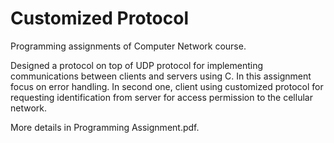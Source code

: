 # Customized Protocol

Programming assignments of Computer Network course. 

Designed a protocol on top of UDP protocol for implementing communications between clients and servers using C. In this assignment focus on error handling. In second one, client using customized protocol for requesting identification from server for access permission to the cellular network.


More details in Programming Assignment.pdf.
